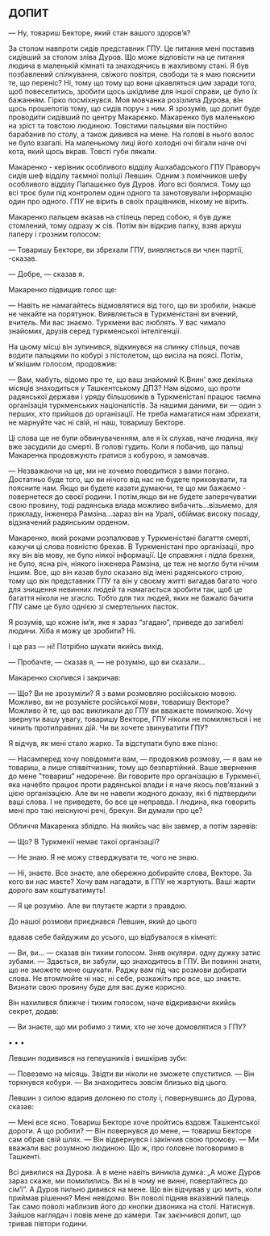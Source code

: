 ## ДОПИТ

— Ну, товариш Бекторе, який стан вашого здоров’я?

За столом навпроти сидів представник ГПУ.
Це питання мені поставив сидівший за столом зліва Дуров.
Що може відповісти на це питання людина в маленькій кімнаті та знаходячись в жахливому стані.
Я був позбавлений спілкування, свіжого повітря, свободи та я маю пояснити те, що переніс?
Ні, тому що тому що вони цікавляться цим заради того, щоб повеселитись, зробити щось шкідливе для іншої справи, це було їх бажанням.
Гірко посміхнувся.
Моя мовчанка розізлила Дурова, він щось прошепотів тому, що сидів поруч з ним.
Я зрозумів, що допит буде проводити сидівший по центру Макарєнко.
Макаренко був маленькою на зріст та товстою людиною.
Товстими пальцями він постійно барабанив по столу, а також дивився на мене.
На голові в нього волос не було взагалі.
На маленькому лиці його холодні очі бігали наче очі кота, який щось вкрав.
Товсті губи лякали.

Макаренко - керівник особливого відділу Ашхабадського ГПУ
Праворуч сидів шеф відділу таємної поліції Левшин.
Одним з помічников шефу особливого відділу Папашєнко був Дуров.
Його всі боялися.
Тому що всі троє були під контролем один одного та занотовували інформацію один про одного.
ГПУ не вірить в своїх працівників, нікому не вірить.

Макаренко пальцем вказав на стілець перед собою, я був дуже стомлений, тому одразу ж сів.
Потім він відкрив папку, взяв аркуш паперу і грозним голосом:

— Товаришу Бекторе, ви збрехали ГПУ, виявляється ви член партії, -сказав.

— Добре, — сказав я.

Макаренко підвищив голос ще:

— Навіть не намагайтесь відмовлятися від того, що ви зробили, інакше не чекайте на порятунок.
Виявляється в Туркменістані ви вчений, вчитель.
Ми вас знаємо.
Туркмени вас люблять.
У вас чимало знайомих, друзів серед туркменської інтелігенції.

На цьому місці він зупинився, відкинувся на спинку стільця, почав водити пальцями по кобурі з пістолетом, що висіла на поясі.
Потім, м'якішим голосом, продовжив:

— Вам, мабуть, відомо про те, що ваш знайомий К.Внин' вже декілька місяців знаходиться у Ташкентському ДПЗ?
Нам відомо, що проти радянської держави і уряду більшовиків в Туркменістані працює таємна організація туркменських націоналістів.
За нашими даними, ви — один з перших, хто прийшов до організації.
Не треба намагатися нам збрехати, не марнуйте час ні свій, ні наш, товаришу Бекторе.

Ці слова ще не були обвинуваченням, але я їх слухав, наче людина, яку вже засудили до смерті.
В голові гудить.
Коли я побачив, що пальці Макаренка продовжують гратися з кобурою, я замовчав.

— Незважаючи на це, ми не хочемо поводитися з вами погано.
Достатньо буде того, що ви нічого від нас не будете приховувати, та поясните нам.
Якщо ви будете казати думаючи, те що ми бажаємо - повернетеся до своєї родини.
І потім,якщо ви не будете заперечуватии свою провину, тоді радянська влада можливо вибачить...візьмемо, для прикладу, інженера Рамзіна...зараз він на Уралі, обіймає високу посаду, відзначений радянським орденом.

Макаренко, який роками розпалював у Туркменістані багаття смерті, кажучи ці слова повністю брехав.
В Туркменістані про організації, про яку він вів мову, не було ніякої інформації.
Це справжня і підла брехня, не було, ясна річ, ніякого інженера Рамзіна, це теж не могло бути нічим іншим.
Все, що він казав було сказано від імені радянського строю, тому що він представник ГПУ та він у своєму житті вигадав багато чого для знищення невинних людей та намагається зробити так, щоб це багаття ніколи не згасло.
Тобто для тих людей, яких не бажало бачити ГПУ саме це було однією зі смертельних пасток.

Я розумів, що кожне ім’я, яке я зараз “згадаю”, приведе до загибелі людини.
Хіба я можу це зробити?
Ні.

І ще раз — ні!
Потрібно шукати якийсь вихід.

— Пробачте, — сказав я, — не розумію, що ви сказали...

Макаренко схопився і закричав:

— Що?
Ви не зрозуміли?
Я з вами розмовляю російською мовою.
Можливо, ви не розумієте російської мови, товаришу Векторе?
Можливо й те, що вас викликали до ГПУ ви вважаєте помилкою.
Хочу звернути вашу увагу, товаришу Векторе, ГПУ ніколи не помиляється і не чинить протиправних дій.
Чи ви хочете звинуватити ГПУ?

Я відчув, як мені стало жарко.
Та відступати було вже пізно:

— Насамперед хочу повідомити вам, — продовжив розмову, — я вам не товариш, а лише співвітчизник, тому що безпартійний.
Ваше звернення до мене "товариш” недоречне.
Ви говорите про організацію в Туркменії, яка начебто працює проти радянської влади і я наче якось пов’язаний з цією організацією.
Але ви не навели жодного доказу, які б підтвердили ваші слова.
І не приведете, бо все це неправда.
І людина, яка говорить мені про такі неіснуючі речі, брехун.
Ви думали про це?

Обличчя Макаренка зблідло.
На якийсь час він завмер, а потім заревів:

— Що?
В Туркменії немає такої організації?

— Не знаю.
Я не можу стверджувати те, чого не знаю.

— Ні, знаєте.
Все знаєте, але обережно добирайте слова, Векторе.
За кого ви нас маєте?
Хочу вам нагадати, в ГПУ не жартують.
Ваші жарти дорого вам коштуватимуть!

— Я це розумію.
Але ви плутаєте жарти з правдою.

До нашої розмови приєднався Левшин, який до цього

вдавав себе байдужим до усього, що відбувалося в кімнаті:

— Ви, ви... — сказав він тихим голосом.
Зняв окуляри.
одну дужку затис зубами. — Здається, ви забули, що знаходитесь в ГПУ.
Ви повинні знати, що не зможете мене ошукати.
Раджу вам під час розмови добирати слова.
Не втомлюйте ні нас, ні себе, розкажіть про все, що знаєте.
Визнати свою провину буде для вас дуже корисно.

Він нахилився ближче і тихим голосом, наче відкриваючи якийсь секрет, додав:

— Ви знаєте, що ми робимо з тими, хто не хоче домовлятися з ГПУ?

• • •

Левшин подивився на гепеушників і вишкірив зуби:

— Повеземо на місяць.
Звідти ви ніколи не зможете спуститися. — Він торкнувся кобури. — Ви знаходитесь зовсім близько від цього.

Левшин з силою вдарив долонею по столу і, повернувшись до Дурова, сказав:

— Мені все ясно.
Товариш Бекторе хоче пройтись вздовж Ташкентської дороги.
А що робити? — Він повернувся до мене, — товариш Бекторе сам обрав свій шлях. — Він відвернувся і закінчив свою промову. — Ми вважали вас розумною людиною.
Що ж, про головне поговоримо в Ташкенті.

Всі дивилися на Дурова.
А в мене навіть виникла думка: „А може Дуров зараз скаже, ми помилились.
Ви ні в чому не винні, повертайтесь до сім’ї”. А Дуров пильно дивився на мене.
Що він відчував у цю мить, коли приймав рішення?
Мені невідомо.
Він поволі підняв вказівний палець.
Так само поволі наблизив його до кнопки дзвоника на столі.
Натиснув.
Зайшов наглядач і повів мене до камери.
Так закінчився допит, що тривав півтори години.
